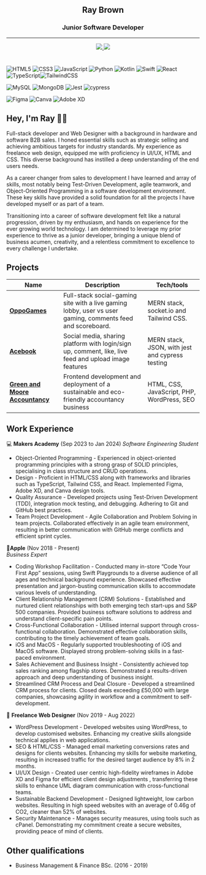 <div align="center"><h2>Ray Brown</h2>
<h3>Junior Software Developer</h3>
</div>

<div align="center">
<hr>
<a href="linkedin.com/in/raybrowndev">
    <img src="https://img.shields.io/badge/linkedin.com/in/raybrowndev-235858?style=flat-square&logo=linkedin&logoColor=white">
</a><a href="mailto:raybrowndev@gmail.com">
    <img src="https://img.shields.io/badge/raybrowndev@gmail.com-235858?style=flat-square&logo=gmail&logoColor=white">
</a> 
</div>

# <!--divider-->

![HTML5](https://img.shields.io/badge/html5-%23E34F26.svg?style=for-the-badge&logo=html5&logoColor=white) ![CSS3](https://img.shields.io/badge/css3-%231572B6.svg?style=for-the-badge&logo=css3&logoColor=white) ![JavaScript](https://img.shields.io/badge/javascript-%23323330.svg?style=for-the-badge&logo=javascript&logoColor=%23F7DF1E)  ![Python](https://img.shields.io/badge/python-3670A0?style=for-the-badge&logo=python&logoColor=ffdd54) ![Kotlin](https://img.shields.io/badge/kotlin-%237F52FF.svg?style=for-the-badge&logo=kotlin&logoColor=white) ![Swift](https://img.shields.io/badge/swift-F54A2A?style=for-the-badge&logo=swift&logoColor=white) ![React](https://img.shields.io/badge/react-%2320232a.svg?style=for-the-badge&logo=react&logoColor=%2361DAFB) ![TypeScript](https://img.shields.io/badge/typescript-%23007ACC.svg?style=for-the-badge&logo=typescript&logoColor=white)![TailwindCSS](https://img.shields.io/badge/tailwindcss-%2338B2AC.svg?style=for-the-badge&logo=tailwind-css&logoColor=white) 

![MySQL](https://img.shields.io/badge/mysql-%2300f.svg?style=for-the-badge&logo=mysql&logoColor=white) ![MongoDB](https://img.shields.io/badge/MongoDB-%234ea94b.svg?style=for-the-badge&logo=mongodb&logoColor=white) ![Jest](https://img.shields.io/badge/-jest-%23C21325?style=for-the-badge&logo=jest&logoColor=white) ![cypress](https://img.shields.io/badge/-cypress-%23E5E5E5?style=for-the-badge&logo=cypress&logoColor=058a5e)

![Figma](https://img.shields.io/badge/figma-%23F24E1E.svg?style=for-the-badge&logo=figma&logoColor=white) ![Canva](https://img.shields.io/badge/Canva-%2300C4CC.svg?style=for-the-badge&logo=Canva&logoColor=white) ![Adobe XD](https://img.shields.io/badge/Adobe%20XD-470137?style=for-the-badge&logo=Adobe%20XD&logoColor=#FF61F6)


## Hey, I'm Ray 👋🏾



Full-stack developer and Web Designer with a background in hardware and software B2B sales. I honed essential skills such as strategic selling and achieving ambitious targets for industry standards. My experience as freelance web design, equipped me with proficiency in UI/UX, HTML and CSS. This diverse background has instilled a deep understanding of the end users needs. 

As a career changer from sales to development I have learned and array of skills, most notably being Test-Driven Development, agile teamwork, and Object-Oriented Programming in a software development environment. These key skills have provided a solid foundation for all the projects I have developed myself or as part of a team. 

Transitioning into a career of software development felt like a natural progression, driven by my enthusiasm, and hands on experience for the ever growing world technology. I am determined to leverage my prior experience to thrive as a junior developer, bringing a unique blend of business acumen, creativity, and a relentless commitment to excellence to every challenge I undertake.

## Projects

| Name                         | Description       | Tech/tools        |
| ---------------------------- | ----------------- | ----------------- |
| **<a href="https://github.com/clairep94/oppo-games-group6">OppoGames</a>**          | Full-stack social-gaming site with a live gaming lobby, user vs user gaming, comments feed and scoreboard. | MERN stack, socket.io and Tailwind CSS. |
| **<a href="https://github.com/raybrowndev/acebook-mern-overREACTers">Acebook</a>** | Social media, sharing platform with login/sign up, comment, like, live feed and upload image features | MERN stack, JSON, with jest and cypress testing  |
| **<a href="https://greenandmoore.co.uk">Green and Moore Accountancy</a>** | Frontend development and deployment of a sustainable and eco-friendly accountancy business | HTML, CSS, JavaScript, PHP, WordPress, SEO |

## Work Experience

💻   **Makers Academy** (Sep 2023 to Jan 2024) 
_Software Engineering Student_

- Object-Oriented Programming - Experienced in object-oriented programming principles with a strong grasp of SOLID principles, specialising in class structure and CRUD operations.
- Design - Proficient in HTML/CSS along with frameworks and libraries such as TypeScript, Tailwind CSS, and React. Implemented Figma, Adobe XD, and Canva design tools.
- Quality Assurance - Developed projects using Test-Driven Development (TDD), integration mock testing, and debugging. Adhering to Git and GitHub best practices.
- Team Project Development - Agile Collaboration and Problem Solving in team projects. Collaborated effectively in an agile team environment, resulting in better communication with GitHub merge conflicts and efficient sprint cycles.


**Apple** (Nov 2018 - Present)  
_Business Expert_

- Coding Workshop Facilitation - Conducted many in-store “Code Your First App” sessions, using Swift Playgrounds to a diverse audience of all ages and technical background experience. Showcased effective presentation and jargon-busting communication skills to accommodate various levels of understanding.
-  Client Relationship Management (CRM) Solutions - Established and nurtured client relationships with both emerging tech start-ups and S&P 500 companies. Provided business software solutions to address and understand client-specific pain points.
- Cross-Functional Collaboration - Utilised internal support through cross-functional collaboration. Demonstrated effective collaboration skills, contributing to the timely achievement of team goals.
- iOS and MacOS - Regularly supported troubleshooting of iOS and MacOS software. Displayed strong problem-solving skills in a fast-paced environment.
- Sales Achievement and Business Insight - Consistently achieved top sales ranking among flagship stores. Demonstrated a results-driven approach and deep understanding of business insight.
- Streamlined CRM Process and Deal Closure - Developed a streamlined CRM process for clients. Closed deals exceeding £50,000 with large companies, showcasing agility in workflow and a commitment to self-development.

🎨  **Freelance Web Designer** (Nov 2019 - Aug 2022)

- WordPress Development - Developed websites using WordPress, to develop customised websites. Enhancing my creative skills alongside technical applies in web applications. 
- SEO & HTML/CSS  - Managed email marketing conversions rates and designs for clients websites. Enhancing my skills for website marketing, resulting in increased traffic for the desired target audience by 8% in 2 months.
- UI/UX  Design - Created user centric high-fidelity wireframes in Adobe XD and Figma for efficient client design adjustments , transferring these skills to enhance UML diagram communication with cross-functional teams.
- Sustainable Backend Development - Designed lightweight, low carbon websites. Resulting in high speed websites with an average of 0.46g of CO2, cleaner than 52% of websites.  
- Security Maintenance - Manages security measures, using tools such as cPanel. Demonstrating my commitment create a secure websites, providing peace of mind of clients. 

<!--

## Skills

Your previous experience is really important. You will need to make it really clear to someone who has not worked in your field before exactly how your experience will be useful in software development.

Consider skills relevent to software development. Then consider projects you've worked on before Makers that you feel proud of and/or you think are relevent to technology. Good examples clearly explain the impact you've had. 


Here's an example

#### Communication
I honed my communication skills while completing my thesis at university, which involved writing and defending a dissertation to a board of professors and Ph.D. candidates. I further developed these skills when I was working in a digital marketing agency where I presented quarterly business reviews to C-level stakeholders. In doing so, I synthesised complex technical information into a digestible but comprehensive story for the different levels of knowledge in the room. My communication skills have also often come in handy while training to be a developer. For example, I recently ran a session for my mentees, who have only been coding for a few weeks, on how to use mocks to improve unit test isolation. I received feedback that the session was well run and helped them understand this potentially confusing topic.

#### Drive for results

- I achieved A during my work at B (job, or otherwise)
- I contributed to the growth of X while doing Y (job, or otherwise)
- I built this, made this, broke this, fixed this, etc.
- A link to some on-line evidence (blogs, videos, articles, etc.)

#### Another skill

-->

## Other qualifications

- Business Management & Finance BSc. (2016 - 2019)

<!--


## Passions

sustainabilty, accessbilty and growth 

-->